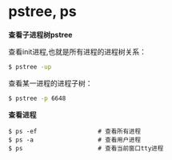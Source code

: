 # pstree, ps

**查看子进程树pstree**

查看init进程,也就是所有进程的进程树关系：

```bash
$ pstree -up
```

查看某一进程的进程子树：

```bash
$ pstree -p 6648
```

**查看进程**

```text
$ ps -ef                 # 查看所有进程
$ ps -a                  # 查看用户进程
$ ps                     # 查看当前窗口tty进程
```

